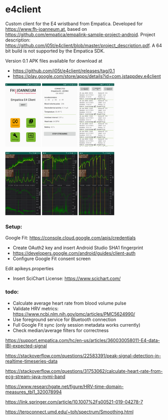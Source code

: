 # e4client
Custom client for the E4 wristband from Empatica. Developed for https://www.fh-joanneum.at, based on https://github.com/empatica/empalink-sample-project-android. Project description: https://github.com/j05t/e4client/blob/master/project_description.pdf. A 64 bit build is not supported by the Empatica SDK.

Version 0.1 APK files available for download at
* https://github.com/j05t/e4client/releases/tag/0.1
* https://play.google.com/store/apps/details?id=com.jstappdev.e4client


<img src="https://github.com/j05t/e4client/blob/master/Screenshot_0.jpg" alt="Screenshot" width="22%" height="22%" /> <img src="https://github.com/j05t/e4client/blob/master/Screenshot_1.jpg" alt="Screenshot" width="22%" height="22%" /> <img src="https://github.com/j05t/e4client/blob/master/Screenshot_3.jpg" alt="Screenshot" width="22%" height="22%" /> 

<img src="https://github.com/j05t/e4client/blob/master/Screenshot_4.jpg" alt="Screenshot" width="22%" height="22%" /> <img src="https://github.com/j05t/e4client/blob/master/Screenshot_2.jpg" alt="Screenshot" width="22%" height="22%" /> <img src="https://github.com/j05t/e4client/blob/master/Screenshot_5.jpg" alt="Screenshot" width="22%" height="22%" />

### Setup:

Google Fit: https://console.cloud.google.com/apis/credentials
* Create OAuth2 key and insert Android Studio SHA1 fingerprint
* https://developers.google.com/android/guides/client-auth
* Configure Google Fit consent screen

Edit apikeys.properties
* Insert SciChart License: https://www.scichart.com/

### todo:
* Calculate average heart rate from blood volume pulse
* Validate HRV metrics: https://www.ncbi.nlm.nih.gov/pmc/articles/PMC5624990/
* Use foreground service for Bluetooth connection
* Full Google Fit sync (only session metadata works currently)
* Check median/average filters for correctness

https://support.empatica.com/hc/en-us/articles/360030058011-E4-data-IBI-expected-signal

https://stackoverflow.com/questions/22583391/peak-signal-detection-in-realtime-timeseries-data

https://stackoverflow.com/questions/31753062/calculate-heart-rate-from-ecg-stream-java-nymi-band

https://www.researchgate.net/figure/HRV-time-domain-measures_tbl1_320078994

https://link.springer.com/article/10.1007%2Fs00521-019-04278-7

https://terpconnect.umd.edu/~toh/spectrum/Smoothing.html
